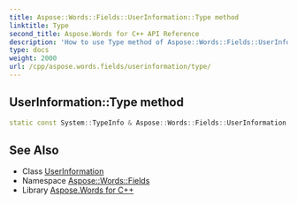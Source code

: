 ```yaml
---
title: Aspose::Words::Fields::UserInformation::Type method
linktitle: Type
second_title: Aspose.Words for C++ API Reference
description: 'How to use Type method of Aspose::Words::Fields::UserInformation class in C++.'
type: docs
weight: 2000
url: /cpp/aspose.words.fields/userinformation/type/
---
```

## UserInformation::Type method




```cpp
static const System::TypeInfo & Aspose::Words::Fields::UserInformation::Type()
```

## See Also

* Class [UserInformation](../)
* Namespace [Aspose::Words::Fields](../../)
* Library [Aspose.Words for C++](../../../)
